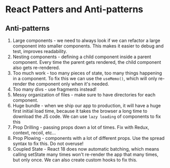# React Patters and Anti-patterns

## Anti-patterns

1. Large components - we need to always look if we can refactor a large component into smaller components. This makes it easier to debug and test, improves readability.
2. Nesting components - defining a child component inside a parent component. Every time the parent gets rendered, the child component also gets re-rendered.
3. Too much work - too many pieces of state, too many things happening in a component. To fix this we can use the `useMemo()`, which will only re-render the component only when it's needed.
4. Too many divs - use fragments instead! 
5. Messy organization of files - make sure to have directories for each component. 
6. Huge bundle - when we ship our app to production, it will have a huge first initial load time, because it takes the browser a long time to download the JS code. We can use `lazy loading` of components to fix this
7. Prop Drilling - passing props down a lot of times. Fix with Redux, context, recoil, etc...
8. Prop Plowing - components with a lot of different props. Use the spread syntax to fix this. Do not overuse!
9. Coupled State - React 18 does now automatic batching, which means calling setState many times won't re-render the app that many times, but only once. We can also create custom hooks to fix this.
